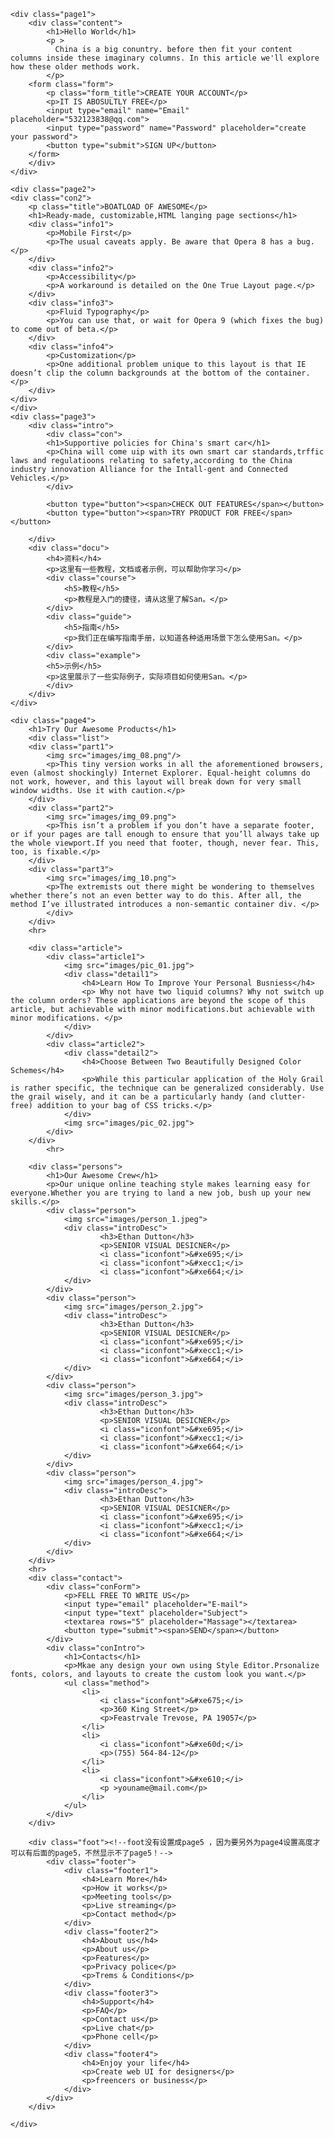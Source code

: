 <!DOCTYPE html>
<html>
<head>
    <meta charset="utf-8" />
    <meta http-equiv="X-UA-Compatible" content="IE=edge">
    <title>Page Title</title>
    <meta name="viewport" content="width=device-width, initial-scale=1">
    <link rel="stylesheet" type="text/css" media="screen" href="beautiful_website.css" />
    <script src="main.js"></script>
</head>
<body>
    
    <div class="page1">
        <div class="content">
            <h1>Hello World</h1>
            <p >
              China is a big conuntry. before then fit your content columns inside these imaginary columns. In this article we'll explore how these older methods work.
            </p>
        <form class="form">
            <p class="form_title">CREATE YOUR ACCOUNT</p>
            <p>IT IS ABOSULTLY FREE</p>
            <input type="email" name="Email" placeholder="532123838@qq.com">
            <input type="password" name="Password" placeholder="create your password">
            <button type="submit">SIGN UP</button>
        </form>
        </div>
    </div>

    <div class="page2">
    <div class="con2">
        <p class="title">BOATLOAD OF AWESOME</p>
        <h1>Ready-made, customizable,HTML langing page sections</h1>
        <div class="info1">
            <p>Mobile First</p>
            <p>The usual caveats apply. Be aware that Opera 8 has a bug. </p>
        </div>
        <div class="info2">
            <p>Accessibility</p>
            <p>A workaround is detailed on the One True Layout page.</p>
        </div>
        <div class="info3">
            <p>Fluid Typography</p>
            <p>You can use that, or wait for Opera 9 (which fixes the bug) to come out of beta.</p>
        </div>
        <div class="info4">
            <p>Customization</p>
            <p>One additional problem unique to this layout is that IE doesn’t clip the column backgrounds at the bottom of the container. </p>
        </div>
    </div>
    </div>
    <div class="page3">
        <div class="intro">
            <div class="con">
            <h1>Supportive policies for China's smart car</h1>
            <p>China will come uip with its own smart car standards,trffic laws and regulatioons relating to safety,according to the China industry innovation Alliance for the Intall-gent and Connected Vehicles.</p>
            </div>
            
            <button type="button"><span>CHECK OUT FEATURES</span></button>
            <button type="button"><span>TRY PRODUCT FOR FREE</span></button>
           
        </div>
        <div class="docu">
            <h4>资料</h4>
            <p>这里有一些教程，文档或者示例，可以帮助你学习</p>
            <div class="course">
                <h5>教程</h5>
                <p>教程是入门的捷径，请从这里了解San。</p>
            </div>
            <div class="guide">
                <h5>指南</h5>
                <p>我们正在编写指南手册，以知道各种适用场景下怎么使用San。</p>
            </div>
            <div class="example">
            <h5>示例</h5>
            <p>这里展示了一些实际例子，实际项目如何使用San。</p>
            </div>
        </div>
    </div>

    <div class="page4">
        <h1>Try Our Awesome Products</h1>
        <div class="list">
        <div class="part1">
            <img src="images/img_08.png"/>
            <p>This tiny version works in all the aforementioned browsers, even (almost shockingly) Internet Explorer. Equal-height columns do not work, however, and this layout will break down for very small window widths. Use it with caution.</p>
        </div>
        <div class="part2">
            <img src="images/img_09.png">
            <p>This isn’t a problem if you don’t have a separate footer, or if your pages are tall enough to ensure that you’ll always take up the whole viewport.If you need that footer, though, never fear. This, too, is fixable.</p>
        </div>
        <div class="part3">
            <img src="images/img_10.png">
            <p>The extremists out there might be wondering to themselves whether there’s not an even better way to do this. After all, the method I’ve illustrated introduces a non-semantic container div. </p>
            </div>
        </div>
        <hr>

        <div class="article">
            <div class="article1">
                <img src="images/pic_01.jpg">
                <div class="detail1">
                    <h4>Learn How To Improve Your Personal Busniess</h4>
                    <p> Why not have two liquid columns? Why not switch up the column orders? These applications are beyond the scope of this article, but achievable with minor modifications.but achievable with minor modifications. </p>
                </div>
            </div>
            <div class="article2">
                <div class="detail2">
                    <h4>Choose Between Two Beautifully Designed Color Schemes</h4>
                    <p>While this particular application of the Holy Grail is rather specific, the technique can be generalized considerably. Use the grail wisely, and it can be a particularly handy (and clutter-free) addition to your bag of CSS tricks.</p>
                </div> 
                <img src="images/pic_02.jpg">   
            </div>
        </div>
            <hr>

        <div class="persons">    
            <h1>Our Awesome Crew</h1>
            <p>Our unique online teaching style makes learning easy for everyone.Whether you are trying to land a new job, bush up your new skills.</p>
            <div class="person">
                <img src="images/person_1.jpeg">
                <div class="introDesc">
						<h3>Ethan Dutton</h3>
						<p>SENIOR VISUAL DESICNER</p>
						<i class="iconfont">&#xe695;</i>
						<i class="iconfont">&#xecc1;</i>
						<i class="iconfont">&#xe664;</i>
                </div>
            </div>  
            <div class="person">  
                <img src="images/person_2.jpg">
                <div class="introDesc">
						<h3>Ethan Dutton</h3>
						<p>SENIOR VISUAL DESICNER</p>
						<i class="iconfont">&#xe695;</i>
						<i class="iconfont">&#xecc1;</i>
						<i class="iconfont">&#xe664;</i>
                </div>
            </div>
            <div class="person">
                <img src="images/person_3.jpg">
                <div class="introDesc">
						<h3>Ethan Dutton</h3>
						<p>SENIOR VISUAL DESICNER</p>
						<i class="iconfont">&#xe695;</i>
						<i class="iconfont">&#xecc1;</i>
						<i class="iconfont">&#xe664;</i>
                </div>
            </div>
            <div class="person">
                <img src="images/person_4.jpg">
                <div class="introDesc">
						<h3>Ethan Dutton</h3>
						<p>SENIOR VISUAL DESICNER</p>
						<i class="iconfont">&#xe695;</i>
						<i class="iconfont">&#xecc1;</i>
						<i class="iconfont">&#xe664;</i>
                </div>
            </div>
        </div>
        <hr>
        <div class="contact">
            <div class="conForm">
                <p>FELL FREE TO WRITE US</p>
                <input type="email" placeholder="E-mail">
                <input type="text" placeholder="Subject">
                <textarea rows="5" placeholder="Massage"></textarea>
                <button type="submit"><span>SEND</span></button>
            </div>
            <div class="conIntro">
                <h1>Contacts</h1>
                <p>Mkae any design your own using Style Editor.Prsonalize fonts, colors, and layouts to create the custom look you want.</p>
                <ul class="method">
                    <li>
                        <i class="iconfont">&#xe675;</i>
                        <p>360 King Street</p>
						<p>Feastrvale Trevose, PA 19057</p>
                    </li>
                    <li>
                        <i class="iconfont">&#xe60d;</i>
                        <p>(755) 564-84-12</p>
                    </li>
                    <li>
                        <i class="iconfont">&#xe610;</i>
                        <p >youname@mail.com</p>
                    </li>
                </ul>
            </div>
        </div>

        <div class="foot"><!--foot没有设置成page5 ，因为要另外为page4设置高度才可以有后面的page5，不然显示不了page5！-->
            <div class="footer">    
                <div class="footer1">
                    <h4>Learn More</h4>
                    <p>How it works</p>
                    <p>Meeting tools</p>
                    <p>Live streaming</p>
                    <p>Contact method</p>
                </div>
                <div class="footer2">
                    <h4>About us</h4>
                    <p>About us</p>
                    <p>Features</p>
                    <p>Privacy police</p>
                    <p>Trems & Conditions</p>
                </div>
                <div class="footer3">
                    <h4>Support</h4>
                    <p>FAQ</p>
                    <p>Contact us</p>
                    <p>Live chat</p>
                    <p>Phone cell</p>
                </div>
                <div class="footer4">
                    <h4>Enjoy your life</h4>
                    <p>Create web UI for designers</p>
                    <p>freencers or business</p>
                </div>
            </div>
        </div>
       
    </div>




</body>
</html>
